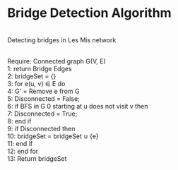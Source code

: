<h1>Bridge Detection Algorithm</h1>
<br>Detecting bridges in Les Mis network
 
<br>Require: Connected graph G(V, E)
<br>1: return Bridge Edges
<br>2: bridgeSet = {}
<br>3: for e(u, v) ∈ E do
<br>4:     G' = Remove e from G
<br>5:     Disconnected = False;
<br>6:     if BFS in G 0 starting at u does not visit v then
<br>7:        Disconnected = True;
<br>8:     end if
<br>9:     if Disconnected then
<br>10:       bridgeSet = bridgeSet ∪ {e}
<br>11:    end if
<br>12: end for
<br>13: Return bridgeSet

